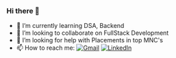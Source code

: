 ### Hi there 👋


- 🌱 I’m currently learning DSA, Backend 
- 👯 I’m looking to collaborate on FullStack Development
- 🤔 I’m looking for help with Placements in top MNC's
- 📫 How to reach me:
[![Gmail](https://img.shields.io/badge/Gmail-D14836?style=for-the-badge&logo=gmail&logoColor=white)](mailto:dhamodharanbalamurugan@gmail.com)
  [![LinkedIn](https://img.shields.io/badge/LinkedIn-0077B5?style=for-the-badge&logo=linkedin&logoColor=white)](https://www.linkedin.com/in/dhamodharanb/)

<!--
**dhamodharan25/dhamodharan25** is a ✨ _special_ ✨ repository because its `README.md` (this file) appears on your GitHub profile.

Here are some ideas to get you started:

- 🔭 I’m currently working on ...
- 🌱 I’m currently learning ...
- 👯 I’m looking to collaborate on ...
- 🤔 I’m looking for help with ...
- 💬 Ask me about ...
- 📫 How to reach me: ...
- 😄 Pronouns: ...
- ⚡ Fun fact: ...
-->
